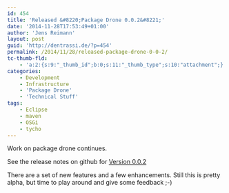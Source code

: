 ```yaml
---
id: 454
title: 'Released &#8220;Package Drone 0.0.2&#8221;'
date: '2014-11-28T17:53:49+01:00'
author: 'Jens Reimann'
layout: post
guid: 'http://dentrassi.de/?p=454'
permalink: /2014/11/28/released-package-drone-0-0-2/
tc-thumb-fld:
    - 'a:2:{s:9:"_thumb_id";b:0;s:11:"_thumb_type";s:10:"attachment";}'
categories:
    - Development
    - Infrastructure
    - 'Package Drone'
    - 'Technical Stuff'
tags:
    - Eclipse
    - maven
    - OSGi
    - tycho
---
```


Work on package drone continues.

See the release notes on github for [Version 0.0.2](https://github.com/ctron/package-drone/releases/tag/v0.0.2)

<!-- more -->

There are a set of new features and a few enhancements. Still this is pretty alpha, but time to play around and give some feedback ;-)
